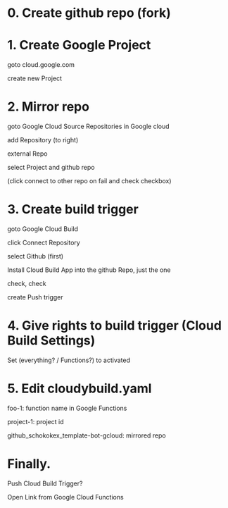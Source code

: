 # 0. Create github repo (fork)
# 1. Create Google Project

goto cloud.google.com

create new Project

# 2. Mirror repo

goto Google Cloud Source Repositories in Google cloud

add Repository (to right)

external Repo

select Project and github repo

(click connect to other repo on fail and check checkbox)

# 3. Create build trigger

goto Google Cloud Build

click Connect Repository

select Github (first)

Install Cloud Build App into the github Repo, just the one

check, check

create Push trigger

# 4. Give rights to build trigger (Cloud Build Settings)

Set (everything? / Functions?) to activated

# 5. Edit cloudybuild.yaml

foo-1: function name in Google Functions

project-1: project id

github_schokokex_template-bot-gcloud: mirrored repo

# Finally.
Push Cloud Build Trigger?

Open Link from Google Cloud Functions
